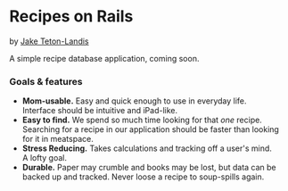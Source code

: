 # Recipes on Rails

by [Jake Teton-Landis](http://jake.teton-landis.org)

A simple recipe database application, coming soon.
### Goals & features

* **Mom-usable.** Easy and quick enough to use in everyday life.  
Interface should be intuitive and iPad-like.
* **Easy to find.** We spend so much time looking for that *one* recipe.  
Searching for a recipe in our application should be faster than looking for it 
in meatspace.
* **Stress Reducing.** Takes calculations and tracking off a user's mind.  
A lofty goal.
* **Durable.** Paper may crumble and books may be lost, but data can be 
backed up and tracked. Never loose a recipe to soup-spills again.